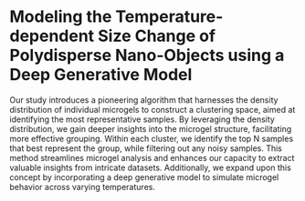 # Modeling the Temperature-dependent Size Change of Polydisperse Nano-Objects using a Deep Generative Model


Our study introduces a pioneering algorithm that harnesses the density distribution of individual microgels to construct a clustering space, aimed at identifying the most representative samples. By leveraging the density distribution, we gain deeper insights into the microgel structure, facilitating more effective grouping. Within each cluster, we identify the top N samples that best represent the group, while filtering out any noisy samples. This method streamlines microgel analysis and enhances our capacity to extract valuable insights from intricate datasets. Additionally, we expand upon this concept by incorporating a deep generative model to simulate microgel behavior across varying temperatures.



